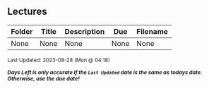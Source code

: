 ## Lectures

| Folder | Title | Description | Due | Filename |
|-----|-----|-----|-----|-----|
| None | None | None | None | None |

<sup>Last Updated: 2023-08-28 (Mon @ 04:18)</sup> 

<sup>***Days Left is only accurate if the `Last Updated` date is the same as todays date. Otherwise, use the due date!***</sup> 